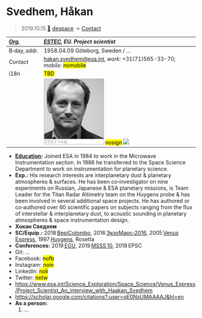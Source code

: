# Svedhem, Håkan
> 2019.10.15 [🚀](../index/index.md) [despace](index.md) → [Contact](contact.md)

|*[Org.](contact.md)*|*[ESTEC](zz_estec.md), EU. Project scientist*|
|:--|:--|
|B‑day, addr.|1958.04.09 Göteborg, Sweden / …|
|Contact|<hakan.svedhem@esa.int>, *work:* +31(71)565-33-70; *mobile:* <mark>nomobile</mark>|
|i18n|<mark>TBD</mark>|
| |[![](f/contact/s/svedhem1_photo_thumb.jpg)](f/contact/s/svedhem1_photo.jpg) <mark>nosign</mark> [![](f/contact//1_sign_thumb.jpg)](f/contact//1_sign.png)|

   - **[Education](edu.md):** Joined ESA in 1984 to work in the Microwave Instrumentation section. In 1986 he transferred to the Space Science Department to work on instrumentation for planetary science.
   - **Exp.:** His research interests are interplanetary dust & planetary atmospheres & surfaces. He has been co‑investigator on nine experiments on Russian, Japanese & ESA planetary missions, is Team Leader for the Titan Radar Altimetry team on the Huygens probe & has been involved in several additional space projects. He has authored or co‑authored over 60 scientific papers on subjects ranging from the flux of interstellar & interplanetary dust, to acoustic sounding in planetary atmospheres & space instrumentation design.
   - **Хокан Сведхем**
   - **SC/Equip.:** 2018 [BepiColombo](bepicolombo.md), 2016 [ЭкзоМарс‑2016](экзомарс_2016.md), 2005 [Venus Express](venus_express.md), 1997 [Huygens](cassini_huygens.md), Rosetta
   - **Conferences:** 2019 [EGU](egu_2019.md), 2019 [MSSS 10](msss_10.md), 2018 EPSC
   - Git: …
   - Facebook: <mark>nofb</mark>
   - Instagram: <mark>noin</mark>
   - LinkedIn: <mark>noli</mark>
   - Twitter: <mark>notw</mark>
   - <https://www.esa.int/Science_Exploration/Space_Science/Venus_Express/Project_Scientist_An_interview_with_Haakan_Svedhem>
   - <https://scholar.google.com/citations?:user=qE0NsUMAAAAJ&hl=en>
   - **As a person:**
      1. …
